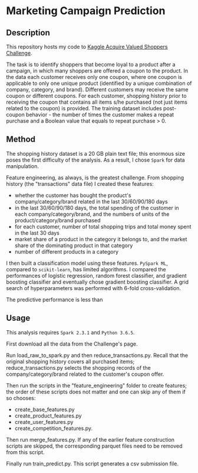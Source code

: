 # Marketing Campaign Prediction #

## Description ##
This repository hosts my code to [Kaggle Acquire Valued Shoppers Challenge](https://www.kaggle.com/c/acquire-valued-shoppers-challenge/). 

The task is to identify shoppers that become loyal to a product after a campaign, in which many shoppers are offered a coupon to the product. In the data each customer receives only one coupon, where one coupon is applicable to only one unique product (identified by a unique combination of company, category, and brand). Different customers may receive the same coupon or different coupons. For each customer, shopping history prior to receiving the coupon that contains all items s/he purchased (not just items related to the coupon) is provided. The training dataset includes post-coupon behavior - the number of times the customer makes a repeat purchase and a Boolean value that equals to repeat purchase > 0. 

## Method ##
The shopping history dataset is a 20 GB plain text file; this enormous size poses the first difficulty of the analysis. As a result, I chose `Spark` for data manipulation. 

Feature engineering, as always, is the greatest challenge. From shopping history (the "transactions" data file) I created these features:
* whether the customer has bought the product's company/category/brand related in the last 30/60/90/180 days
* in the last 30/60/90/180 days, the total spending of the customer in each company/category/brand, and the numbers of units of the product/category/brand purchased
* for each customer, number of total shopping trips and total money spent in the last 30 days
* market share of a product in the category it belongs to, and the market share of the dominating product in that category
* number of different products in a category

I then built a classification model using these features. `PySpark ML`, compared to `scikit-learn`, has limited algorithms. I compared the performances of logistic regression, random forest classifier, and gradient boosting classifier and eventually chose gradient boosting classifier. A grid search of hyperparameters was performed with 6-fold cross-validation. 

The predictive performance is less than 

## Usage ##
This analysis requires `Spark 2.3.1` and `Python 3.6.5`. 

First download all the data from the Challenge's page.

Run load_raw_to_spark.py and then reduce_transactions.py. Recall that the original shopping history covers all purchased items; reduce_transactions.py selects the shopping records of the company/category/brand related to the customer's coupon offer. 

Then run the scripts in the "feature_engineering" folder to create features; the order of these scripts does not matter and one can skip any of them if so chooses: 
* create_base_features.py
* create_product_features.py
* create_user_features.py
* create_competition_features.py. 

Then run merge_features.py. If any of the earlier feature construction scripts are skipped, the corresponding parquet files need to be removed from this script. 

Finally run train_predict.py. This script generates a csv submission file. 
